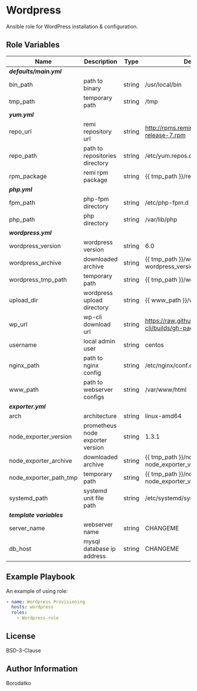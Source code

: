 Wordpress
=========

Ansible role for WordPress installation & configuration.


Role Variables
--------------
| Name | Description | Type | Default Value|
|------|-------------|------|---------|
| ***defaults/main.yml*** |
| bin_path | path to binary | string | /usr/local/bin |
| tmp_path | temporary path | string | /tmp |
| ***yum.yml*** |
| repo_url | remi repository url | string | http://rpms.remirepo.net/enterprise/remi-release-7.rpm |
| repo_path | path to repositories directory | string | /etc/yum.repos.d |
| rpm_package | remi rpm package | string | {{ tmp_path }}/remi-release-7.rpm |
| ***php.yml*** |
| fpm_path | php-fpm directory | string | /etc/php-fpm.d |
| php_path | php directory | string | /var/lib/php |
| ***wordpress.yml*** |
| wordpress_version | wordpress version | string | 6.0 |
| wordpress_archive | downloaded archive | string | {{ tmp_path }}/wordpress-{{ wordpress_version }}.tar.gz |
| wordpress_tmp_path | temporary path | string | {{ tmp_path }}/wordpress |
| upload_dir | wordpress upload directory | string | {{ www_path }}/wp-content/uploads |
| wp_url | wp-cli download url | string | https://raw.githubusercontent.com/wp-cli/builds/gh-pages/phar/wp-cli.phar |
| username | local admin user | string | centos |
| nginx_path | path to nginx config | string | /etc/nginx/conf.d |
| www_path | path to webserver configs | string | /var/www/html |
| ***exporter.yml***|
| arch | architecture  | string | linux-amd64 |
| node_exporter_version | prometheus node exporter version | string | 1.3.1 |
| node_exporter_archive | downloaded archive | string | {{ tmp_path }}/node_exporter-{{ node_exporter_version }}.{{ arch }}.tar.gz |
| node_exporter_path_tmp | temporary path | string | {{ tmp_path }}/node_exporter-{{ node_exporter_version }}.{{ arch }} |
| systemd_path | systemd unit file path | string | /etc/systemd/system |
| ***template variables*** |
| server_name | webserver name | string | CHANGEME |
| db_host | mysql database ip address | string | CHANGEME |


Example Playbook
----------------

An example of using role:

```yaml
- name: Wordpress Provisioning
  hosts: wordpress
  roles:
    - Wordpress-role
```


License
-------

BSD-3-Clause


Author Information
------------------

Borodatko
